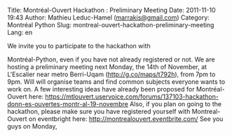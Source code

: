 Title: Montréal-Ouvert Hackathon : Preliminary Meeting
Date: 2011-11-10 19:43
Author: Mathieu Leduc-Hamel (marrakis@gmail.com)
Category: Montréal Python
Slug: montreal-ouvert-hackathon-preliminary-meeting
Lang: en

<!--:en-->We invite you to participate to the hackathon with
Montréal-Python, even if you have not already registered or not. We are
hosting a preliminary meeting next Monday, the 14th of November, at
L'Escalier near metro Berri-Uqam (http://g.co/maps/t792h), from 7pm to
9pm. Will will organise teams and find common subjects everyone wants to
work on. A few interesting ideas have already been proposed for
Montréal-Ouvert here:
https://mtlouvert.uservoice.com/forums/137103-hackathon-donn-es-ouvertes-montr-al-19-novembre
Also, if you plan on going to the hackathon, please make sure you have
registered yourself with Montreal-Ouvert on eventbright here:
http://montrealouvert.eventbrite.com/ See you guys on Monday,
